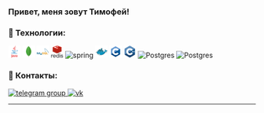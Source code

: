 ### Привет, меня зовут Тимофей!

### 🚀 Технологии:
<p align="left">
<img src="https://raw.githubusercontent.com/devicons/devicon/master/icons/java/java-original-wordmark.svg" alt="java" width="25" height="25" />
<img src="https://raw.githubusercontent.com/devicons/devicon/master/icons/mongodb/mongodb-original.svg" alt="mongodb" width="25" height="25" />
<img src="https://raw.githubusercontent.com/devicons/devicon/master/icons/mysql/mysql-original-wordmark.svg" alt="mysql" width="25" height="25" />
<img src="https://raw.githubusercontent.com/devicons/devicon/master/icons/redis/redis-original-wordmark.svg" alt="redis" width="25" height="25" />
<img src="https://www.vectorlogo.zone/logos/springio/springio-icon.svg" alt="spring" width="25" height="25" />
<img src="https://raw.githubusercontent.com/devicons/devicon/master/icons/docker/docker-original.svg" alt="Docker" width="25" height="25" />
<img src="https://raw.githubusercontent.com/github/explore/f3e22f0dca2be955676bc70d6214b95b13354ee8/topics/c/c.png" alt="C" width="25" height="25" />
<img src="https://raw.githubusercontent.com/github/explore/180320cffc25f4ed1bbdfd33d4db3a66eeeeb358/topics/cpp/cpp.png" alt="C++" width="25" height="25" />
<img src="https://github.com/yungtimofey/yungtimofey/assets/72038900/f818b8c6-0fce-4f2c-967a-69430ddf9080" alt="Postgres" width="25" height="25" />
<img src="<img src="https://github.com/yungtimofey/yungtimofey/assets/72038900/f818b8c6-0fce-4f2c-967a-69430ddf9080" alt="Postgres" width="25" height="25" />
</p>


### 🤝 Контакты:

<div id="badges">
  <a href="https://t.me/EasternSlav" target="_blank">
      <img src="https://cdn-icons-png.flaticon.com/512/2111/2111646.png" width="40" height="40" alt="telegram group" />
  </a>
  <a href="[https://stars6392@gmail.com](https://vk.com/id745006378)" target="_blank">
      <img src="https://cdn-icons-png.flaticon.com/512/145/145813.png" width="40" height="40" alt="vk"/>
  </a>
</div>

---

<!--
**yungtimofey/yungtimofey** is a ✨ _special_ ✨ repository because its `README.md` (this file) appears on your GitHub profile.

Here are some ideas to get you started:

- 🔭 I’m currently working on ...
- 🌱 I’m currently learning ...
- 👯 I’m looking to collaborate on ...
- 🤔 I’m looking for help with ...
- 💬 Ask me about ...
- 📫 How to reach me: ...
- 😄 Pronouns: ...
- ⚡ Fun fact: ...
-->
